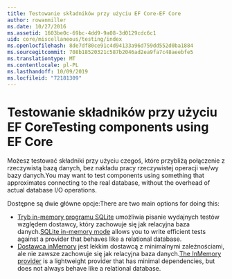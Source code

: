 ```yaml
---
title: Testowanie składników przy użyciu EF Core-EF Core
author: rowanmiller
ms.date: 10/27/2016
ms.assetid: 1603be0c-69bc-4dd9-9a08-3d0129cdc6c1
uid: core/miscellaneous/testing/index
ms.openlocfilehash: 8de7df80ce91c4d94133a96d759dd552d0ba1884
ms.sourcegitcommit: 708b18520321c587b2046ad2ea9fa7c48aeebfe5
ms.translationtype: MT
ms.contentlocale: pl-PL
ms.lasthandoff: 10/09/2019
ms.locfileid: "72181309"
---
```

# <a name="testing-components-using-ef-core"></a><span data-ttu-id="8b88b-102">Testowanie składników przy użyciu EF Core</span><span class="sxs-lookup"><span data-stu-id="8b88b-102">Testing components using EF Core</span></span>

<span data-ttu-id="8b88b-103">Możesz testować składniki przy użyciu czegoś, które przybliżą połączenie z rzeczywistą bazą danych, bez nakładu pracy rzeczywistej operacji we/wy bazy danych.</span><span class="sxs-lookup"><span data-stu-id="8b88b-103">You may want to test components using something that approximates connecting to the real database, without the overhead of actual database I/O operations.</span></span>

<span data-ttu-id="8b88b-104">Dostępne są dwie główne opcje:</span><span class="sxs-lookup"><span data-stu-id="8b88b-104">There are two main options for doing this:</span></span>
 * <span data-ttu-id="8b88b-105">[Tryb in-memory programu SQLite](sqlite.md) umożliwia pisanie wydajnych testów względem dostawcy, który zachowuje się jak relacyjna baza danych.</span><span class="sxs-lookup"><span data-stu-id="8b88b-105">[SQLite in-memory mode](sqlite.md) allows you to write efficient tests against a provider that behaves like a relational database.</span></span>
 * <span data-ttu-id="8b88b-106">[Dostawca inMemory](in-memory.md) jest lekkim dostawcą z minimalnymi zależnościami, ale nie zawsze zachowuje się jak relacyjna baza danych.</span><span class="sxs-lookup"><span data-stu-id="8b88b-106">[The InMemory provider](in-memory.md) is a lightweight provider that has minimal dependencies, but does not always behave like a relational database.</span></span>
